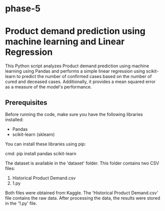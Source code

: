 # phase-5
# Product demand prediction using machine learning and Linear Regression

This Python script analyzes Product demand prediction using machine learning using Pandas and performs a simple linear regression using scikit-learn to predict the number of confirmed cases based on the number of cured and deceased cases. Additionally, it provides a mean squared error as a measure of the model's performance.

## Prerequisites

Before running the code, make sure you have the following libraries installed:

- Pandas
- scikit-learn (sklearn)

You can install these libraries using pip:

cmd:
    pip install pandas scikit-learn


The dataset is available in the 'dataset' folder. This folder contains two CSV files:

1. Historical Product Demand.csv
2. 1.py

Both files were obtained from Kaggle. The 'Historical Product Demand.csv' file contains the raw data. After processing the data, the results were stored in the '1.py' file.

